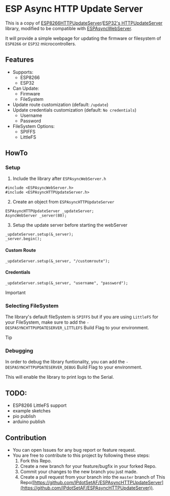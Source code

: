 # ESP Async HTTP Update Server

This is a copy of [ESP8266HTTPUpdateServer](https://github.com/esp8266/Arduino/tree/master/libraries/ESP8266HTTPUpdateServer)/[ESP32's HTTPUpdateServer](https://github.com/espressif/arduino-esp32/tree/master/libraries/HTTPUpdateServer) library, modified to be compatible with [ESPAsyncWebServer](https://github.com/me-no-dev/ESPAsyncWebServer).

It will provide a simple webpage for updating the firmware or filesystem of `ESP8266` or `ESP32` microcontrollers.

## Features
- Supports:
    - ESP8266
    - ESP32
- Can Update:
    - Firmware
    - FileSystem
- Update route customization (default: `/update`)
- Update credentials customization (default: `No credentials`)
    - Username
    - Password
- FileSystem Options:
    - SPIFFS
    - LittleFS

## HowTo

### Setup
1. Include the library after `ESPAsyncWebServer.h`
```
#include <ESPAsyncWebServer.h>
#include <ESPAsyncHTTPUpdateServer.h>
```
2. Create an object from `ESPAsyncHTTPUpdateServer`
```
ESPAsyncHTTPUpdateServer _updateServer;
AsyncWebServer _server(80);
```
3. Setup the update server before starting the webServer
```
_updateServer.setup(&_server);
_server.begin();
``` 
#### Custom Route
```
_updateServer.setup(&_server, "/customroute");
```
#### Credentials
```
_updateServer.setup(&_server, "username", "password");
```

> [!IMPORTANT]
> ### Selecting FileSystem
> The library's default fileSystem is `SPIFFS` but if you are using `LittleFS` for your FileSystem, make sure to add the `-DESPASYNCHTTPUPDATESERVER_LITTLEFS` Build Flag to your environment.

> [!TIP]
> ### Debugging
> In order to debug the library funtionality, you can add the `-DESPASYNCHTTPUPDATESERVER_DEBUG` Build Flag to your environment.
>
>This will enable the library to print logs to the Serial.

## TODO:
- ESP8266 LittleFS support
- example sketches
- pio publish
- arduino publish

## Contribution
- You can open Issues for any bug report or feature request.
- You are free to contribute to this project by following these steps:
   1. Fork this Repo.
   2. Create a new branch for your feature/bugfix in your forked Repo.
   3. Commit your changes to the new branch you just made.
   4. Create a pull request from your branch into the `master` branch of This Repo([https://github.com/IPdotSetAF/ESPAsyncHTTPUpdateServer](https://github.com/IPdotSetAF/ESPAsyncHTTPUpdateServer)).
